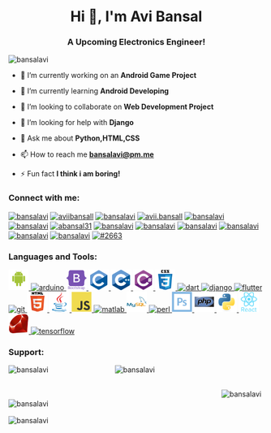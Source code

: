 <h1 align="center">Hi 👋, I'm Avi Bansal</h1>
<h3 align="center">A Upcoming Electronics Engineer!</h3>

<p align="left"> <img src="https://komarev.com/ghpvc/?username=bansalavi&label=Profile%20views&color=0e75b6&style=flat" alt="bansalavi" /> </p>

- 🔭 I’m currently working on an **Android Game Project**

- 🌱 I’m currently learning **Android Developing**

- 👯 I’m looking to collaborate on **Web Development Project**

- 🤝 I’m looking for help with **Django**

- 💬 Ask me about **Python,HTML,CSS**

- 📫 How to reach me **bansalavi@pm.me**

- ⚡ Fun fact **I think i am boring!**

<h3 align="left">Connect with me:</h3>
<p align="left">
<a href="https://dev.to/bansalavi" target="blank"><img align="center" src="https://raw.githubusercontent.com/rahuldkjain/github-profile-readme-generator/master/src/images/icons/Social/devto.svg" alt="bansalavi" height="30" width="40" /></a>
<a href="https://twitter.com/aviibansall" target="blank"><img align="center" src="https://raw.githubusercontent.com/rahuldkjain/github-profile-readme-generator/master/src/images/icons/Social/twitter.svg" alt="aviibansall" height="30" width="40" /></a>
<a href="https://linkedin.com/in/bansalavi" target="blank"><img align="center" src="https://raw.githubusercontent.com/rahuldkjain/github-profile-readme-generator/master/src/images/icons/Social/linked-in-alt.svg" alt="bansalavi" height="30" width="40" /></a>
<a href="https://instagram.com/avii.bansall" target="blank"><img align="center" src="https://raw.githubusercontent.com/rahuldkjain/github-profile-readme-generator/master/src/images/icons/Social/instagram.svg" alt="avii.bansall" height="30" width="40" /></a>
<a href="https://www.behance.net/bansalavi" target="blank"><img align="center" src="https://raw.githubusercontent.com/rahuldkjain/github-profile-readme-generator/master/src/images/icons/Social/behance.svg" alt="bansalavi" height="30" width="40" /></a>
<a href="https://hashnode.com/bansalavi" target="blank"><img align="center" src="https://raw.githubusercontent.com/rahuldkjain/github-profile-readme-generator/master/src/images/icons/Social/hashnode.svg" alt="bansalavi" height="30" width="40" /></a>
<a href="https://www.codechef.com/users/abansal31" target="blank"><img align="center" src="https://cdn.jsdelivr.net/npm/simple-icons@3.1.0/icons/codechef.svg" alt="abansal31" height="30" width="40" /></a>
<a href="https://www.hackerrank.com/bansalavi" target="blank"><img align="center" src="https://raw.githubusercontent.com/rahuldkjain/github-profile-readme-generator/master/src/images/icons/Social/hackerrank.svg" alt="bansalavi" height="30" width="40" /></a>
<a href="https://codeforces.com/profile/bansalavi" target="blank"><img align="center" src="https://raw.githubusercontent.com/rahuldkjain/github-profile-readme-generator/master/src/images/icons/Social/codeforces.svg" alt="bansalavi" height="30" width="40" /></a>
<a href="https://www.leetcode.com/bansalavi" target="blank"><img align="center" src="https://raw.githubusercontent.com/rahuldkjain/github-profile-readme-generator/master/src/images/icons/Social/leet-code.svg" alt="bansalavi" height="30" width="40" /></a>
<a href="https://www.hackerearth.com/bansalavi" target="blank"><img align="center" src="https://raw.githubusercontent.com/rahuldkjain/github-profile-readme-generator/master/src/images/icons/Social/hackerearth.svg" alt="bansalavi" height="30" width="40" /></a>
<a href="https://auth.geeksforgeeks.org/user/bansalavi" target="blank"><img align="center" src="https://raw.githubusercontent.com/rahuldkjain/github-profile-readme-generator/master/src/images/icons/Social/geeks-for-geeks.svg" alt="bansalavi" height="30" width="40" /></a>
<a href="https://www.topcoder.com/members/bansalavi" target="blank"><img align="center" src="https://raw.githubusercontent.com/rahuldkjain/github-profile-readme-generator/master/src/images/icons/Social/topcoder.svg" alt="bansalavi" height="30" width="40" /></a>
<a href="https://discord.gg/#2663" target="blank"><img align="center" src="https://raw.githubusercontent.com/rahuldkjain/github-profile-readme-generator/master/src/images/icons/Social/discord.svg" alt="#2663" height="30" width="40" /></a>
</p>

<h3 align="left">Languages and Tools:</h3>
<p align="left"> <a href="https://developer.android.com" target="_blank" rel="noreferrer"> <img src="https://raw.githubusercontent.com/devicons/devicon/master/icons/android/android-original-wordmark.svg" alt="android" width="40" height="40"/> </a> <a href="https://www.arduino.cc/" target="_blank" rel="noreferrer"> <img src="https://cdn.worldvectorlogo.com/logos/arduino-1.svg" alt="arduino" width="40" height="40"/> </a> <a href="https://getbootstrap.com" target="_blank" rel="noreferrer"> <img src="https://raw.githubusercontent.com/devicons/devicon/master/icons/bootstrap/bootstrap-plain-wordmark.svg" alt="bootstrap" width="40" height="40"/> </a> <a href="https://www.cprogramming.com/" target="_blank" rel="noreferrer"> <img src="https://raw.githubusercontent.com/devicons/devicon/master/icons/c/c-original.svg" alt="c" width="40" height="40"/> </a> <a href="https://www.w3schools.com/cpp/" target="_blank" rel="noreferrer"> <img src="https://raw.githubusercontent.com/devicons/devicon/master/icons/cplusplus/cplusplus-original.svg" alt="cplusplus" width="40" height="40"/> </a> <a href="https://www.w3schools.com/cs/" target="_blank" rel="noreferrer"> <img src="https://raw.githubusercontent.com/devicons/devicon/master/icons/csharp/csharp-original.svg" alt="csharp" width="40" height="40"/> </a> <a href="https://www.w3schools.com/css/" target="_blank" rel="noreferrer"> <img src="https://raw.githubusercontent.com/devicons/devicon/master/icons/css3/css3-original-wordmark.svg" alt="css3" width="40" height="40"/> </a> <a href="https://dart.dev" target="_blank" rel="noreferrer"> <img src="https://www.vectorlogo.zone/logos/dartlang/dartlang-icon.svg" alt="dart" width="40" height="40"/> </a> <a href="https://www.djangoproject.com/" target="_blank" rel="noreferrer"> <img src="https://cdn.worldvectorlogo.com/logos/django.svg" alt="django" width="40" height="40"/> </a> <a href="https://flutter.dev" target="_blank" rel="noreferrer"> <img src="https://www.vectorlogo.zone/logos/flutterio/flutterio-icon.svg" alt="flutter" width="40" height="40"/> </a> <a href="https://git-scm.com/" target="_blank" rel="noreferrer"> <img src="https://www.vectorlogo.zone/logos/git-scm/git-scm-icon.svg" alt="git" width="40" height="40"/> </a> <a href="https://www.w3.org/html/" target="_blank" rel="noreferrer"> <img src="https://raw.githubusercontent.com/devicons/devicon/master/icons/html5/html5-original-wordmark.svg" alt="html5" width="40" height="40"/> </a> <a href="https://www.java.com" target="_blank" rel="noreferrer"> <img src="https://raw.githubusercontent.com/devicons/devicon/master/icons/java/java-original.svg" alt="java" width="40" height="40"/> </a> <a href="https://developer.mozilla.org/en-US/docs/Web/JavaScript" target="_blank" rel="noreferrer"> <img src="https://raw.githubusercontent.com/devicons/devicon/master/icons/javascript/javascript-original.svg" alt="javascript" width="40" height="40"/> </a> <a href="https://www.mathworks.com/" target="_blank" rel="noreferrer"> <img src="https://upload.wikimedia.org/wikipedia/commons/2/21/Matlab_Logo.png" alt="matlab" width="40" height="40"/> </a> <a href="https://www.mysql.com/" target="_blank" rel="noreferrer"> <img src="https://raw.githubusercontent.com/devicons/devicon/master/icons/mysql/mysql-original-wordmark.svg" alt="mysql" width="40" height="40"/> </a> <a href="https://www.perl.org/" target="_blank" rel="noreferrer"> <img src="https://api.iconify.design/logos-perl.svg" alt="perl" width="40" height="40"/> </a> <a href="https://www.photoshop.com/en" target="_blank" rel="noreferrer"> <img src="https://raw.githubusercontent.com/devicons/devicon/master/icons/photoshop/photoshop-line.svg" alt="photoshop" width="40" height="40"/> </a> <a href="https://www.php.net" target="_blank" rel="noreferrer"> <img src="https://raw.githubusercontent.com/devicons/devicon/master/icons/php/php-original.svg" alt="php" width="40" height="40"/> </a> <a href="https://www.python.org" target="_blank" rel="noreferrer"> <img src="https://raw.githubusercontent.com/devicons/devicon/master/icons/python/python-original.svg" alt="python" width="40" height="40"/> </a> <a href="https://reactjs.org/" target="_blank" rel="noreferrer"> <img src="https://raw.githubusercontent.com/devicons/devicon/master/icons/react/react-original-wordmark.svg" alt="react" width="40" height="40"/> </a> <a href="https://www.ruby-lang.org/en/" target="_blank" rel="noreferrer"> <img src="https://raw.githubusercontent.com/devicons/devicon/master/icons/ruby/ruby-original.svg" alt="ruby" width="40" height="40"/> </a> <a href="https://www.tensorflow.org" target="_blank" rel="noreferrer"> <img src="https://www.vectorlogo.zone/logos/tensorflow/tensorflow-icon.svg" alt="tensorflow" width="40" height="40"/> </a> </p>

<h3 align="left">Support:</h3>
<p><a href="https://www.buymeacoffee.com/bansalavi"> <img align="left" src="https://cdn.buymeacoffee.com/buttons/v2/default-yellow.png" height="50" width="210" alt="bansalavi" /></a><a href="https://ko-fi.com/bansalavi"> <img align="left" src="https://cdn.ko-fi.com/cdn/kofi3.png?v=3" height="50" width="210" alt="bansalavi" /></a></p><br><br>

<p><img align="left" src="https://github-readme-stats.vercel.app/api/top-langs?username=bansalavi&show_icons=true&locale=en&layout=compact" alt="bansalavi" /></p>

<p>&nbsp;<img align="center" src="https://github-readme-stats.vercel.app/api?username=bansalavi&show_icons=true&locale=en" alt="bansalavi" /></p>

<p><img align="center" src="https://github-readme-streak-stats.herokuapp.com/?user=bansalavi&" alt="bansalavi" /></p>
